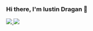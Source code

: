 ### Hi there, I'm Iustin Dragan 👋
<a href ="">
  <img src = "https://komarev.com/ghpvc/?username=IustinDragan">
</a>
<a href ="">
  <img src = "https://img.shields.io/github/followers/IustinDragan?style=social">
</a>
<!--
**IustinDragan/IustinDragan** is a ✨ _special_ ✨ repository because its `README.md` (this file) appears on your GitHub profile.

Here are some ideas to get you started:
-->
- 🔭 I’m currently working at Endava as Automation Tester <img src = "https://camo.githubusercontent.com/63371d36886ee658f5a97401f393e1ab1684b2fd3de674b8f5efc7d410b2a3d0/68747470733a2f2f6d656469612e67697068792e636f6d2f6d656469612f57556c706c634d704f43456d5447427442572f67697068792e676966" width="100"> 
- 🌱 I’m currently learning everything about Automation Testing and .Net Development
- 👯 I’m looking to collaborate on .Net projects, as Automation Tester but I'm also interested to work on development side.
- 💬 Ask me about anything, I am happy to help
- ⚡ Fun fact: I like to learn new things, I like to challenge myself and I really like pizza 🍕

Connect with me:

<a href="https://www.linkedin.com/in/iustin-dragan/">
  <img src="https://logos-world.net/wp-content/uploads/2020/05/Linkedin-Logo.png" alt="LinkedIn" width="150">
</a>

<img src = "https://camo.githubusercontent.com/ec0df7b334d15078e980be8f26f35f1bd6f004eaa4a121db42fed361360c1817/68747470733a2f2f6d656469612e67697068792e636f6d2f6d656469612f4c6e516a7057614f4e386e68723231764e572f67697068792e676966" width="70"> _I love connecting with different people so if you want to say hi, I'll be happy to meet you more!_ 


